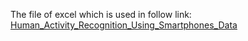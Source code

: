 The file of excel which is used in follow link: 
[Human_Activity_Recognition_Using_Smartphones_Data](https://drive.google.com/file/d/1P-lrltJtRDwV8fuiKSGpYVoblqK3AzxJ/view?usp=sharing)
